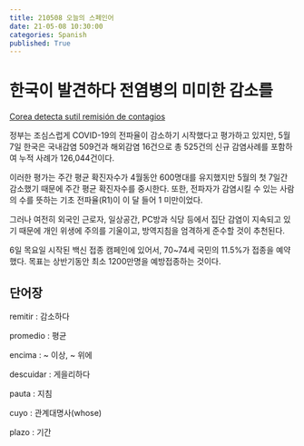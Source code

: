 ```yaml
---
title: 210508 오늘의 스페인어
date: 21-05-08 10:30:00
categories: Spanish
published: True
---
```


# 한국이 발견하다 전염병의 미미한 감소를

[Corea detecta sutil remisión de contagios](http://world.kbs.co.kr/service/news_view.htm?lang=s&Seq_Code=75707)

정부는 조심스럽게 COVID-19의 전파율이 감소하기 시작했다고 평가하고 있지만, 5월 7일 한국은 국내감염 509건과 해외감염 16건으로 총 525건의 신규 감염사례를 포함하여 누적 사례가 126,044건이다.

이러한 평가는 주간 평균 확진자수가 4월동안 600명대를 유지했지만 5월의 첫 7일간 감소했기 때문에 주간 평균 확진자수를 중시한다. 또한, 전파자가 감염시킬 수 있는 사람의 수를 뜻하는 기초 전파율(R1)이 이 달 들어 1 미만이었다.

그러나 여전히 외국인 근로자, 일상공간, PC방과 식당 등에서 집단 감염이 지속되고 있기 때문에 개인 위생에 주의를 기울이고, 방역지침을 엄격하게 준수할 것이 추천된다.

6일 목요일 시작된 백신 접종 캠페인에 있어서, 70~74세 국민의 11.5%가 접종을 예약했다. 목표는 상반기동안 최소 1200만명을 예방접종하는 것이다.

## 단어장

remitir : 감소하다

promedio : 평균

encima : ~ 이상, ~ 위에

descuidar : 게을리하다

pauta : 지침

cuyo : 관계대명사(whose)

plazo : 기간
